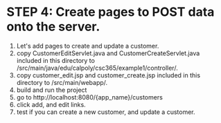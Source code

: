 # STEP 4: Create pages to POST data onto the server.
1. Let's add pages to create and update a customer.
2. copy CustomerEditServlet.java and CustomerCreateServlet.java included in this directory to /src/main/java/edu/calpoly/csc365/example1/controller/.
3. copy customer_edit.jsp and customer_create.jsp included in this directory to /src/main/webapp/.
4. build and run the project
5. go to http://localhost:8080/{app_name}/customers
6. click add, and edit links. 
7. test if you can create a new customer, and update a customer.
